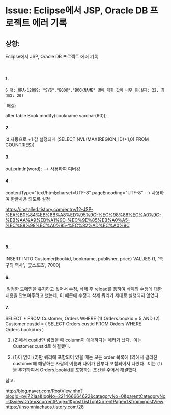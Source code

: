 <!--
author: Dailyscat
purpose: issue arrange
rules:
 (1) 헤더와 문단사이
    <br/>
    <br/>
 (2) 코드가 작성되는 부분은 >로 정리
 (3) 참조는 해당 내용 바로 아래
    <br/>
    <br/>
 (4) 명령어는 bold
 (5) 방안은 ## 안의 과정은 ###
-->

# Issue: Eclipse에서 JSP, Oracle DB 프로젝트 에러 기록

## 상황:

Eclipse에서 JSP, Oracle DB 프로젝트 에러 기록

<br/>

#### 1.

    6 행: ORA-12899: "SYS"."BOOK"."BOOKNAME" 열에 대한 값이 너무 큼(실제: 22, 최대값: 20)

​
해결:
​

alter table Book modify(bookname varchar(60));
​

#### 2.

id 자동으로 +1 값 설정되게
(SELECT NVL(MAX(REGION_ID)+1,0) FROM COUNTRIES))​
​
​

#### 3.

out.println(word);
--> 사용하여 디버깅
​

#### 4.

contentType="text/html;charset=UTF-8" pageEncoding="UTF-8"
--> 사용하여 한글사용 되도록 설정
​

https://installed.tistory.com/entry/12-JSP-%EA%B0%84%EB%8B%A8%ED%95%9C-%EC%98%88%EC%A0%9C-%EB%AA%A9%EB%A1%9D-%EC%9E%85%EB%A0%A5-%EC%88%98%EC%A0%95-%EC%82%AD%EC%A0%9C​
​

​

#### 5.

INSERT INTO Customer(bookid, bookname, publisher, price) VALUES (1, '축구의 역사', '굿스포츠', 7000)
​

#### 6.

​
일정한 도메인을 유지하고 싶어서 수정, 삭제 후 reload를 통하여
삭제와 수정에 대한 내용을 안보여주려고 했는데, 이 때문에 수정과 삭제 쿼리가 제대로 실행되지 않았다.
​

#### 7.

SELECT \* FROM Customer, Orders WHERE (1) Orders.bookid = 5 AND (2) Customer.custid = ( SELECT Orders.custid FROM Orders WHERE Orders.bookid=5 )
​​

1. (2)에서 custid만 넣었을 때 column이 애매하다는 에러가 났다.
   ​
   이는 Customer.custid로 해결했다.
   ​

2. ​​(1)이 없이 (2)만 쿼리에 포함되어 있을 때는 모든 order 목록에 (2)에서 걸러진 customer에 해당하는 사람의 이름과 나이가 전부다 포함되어서 나왔다.
   ​
   이는 (1)을 추가하여서 Orders.bookid를 포함하는 조건을 주어서 해결했다.
   ​

참고:

http://blog.naver.com/PostView.nhn?blogId=pyj721aa&logNo=221466664622&categoryNo=0&parentCategoryNo=0&viewDate=&currentPage=1&postListTopCurrentPage=1&from=postView​
​
https://insomniachaos.tistory.com/28​
​
​
